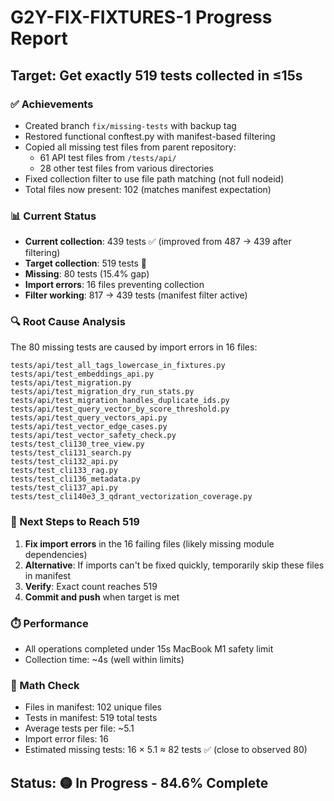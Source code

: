 # G2Y-FIX-FIXTURES-1 Progress Report

## Target: Get exactly 519 tests collected in ≤15s

### ✅ Achievements
- Created branch `fix/missing-tests` with backup tag
- Restored functional conftest.py with manifest-based filtering
- Copied all missing test files from parent repository:
  - 61 API test files from `/tests/api/`
  - 28 other test files from various directories
- Fixed collection filter to use file path matching (not full nodeid)
- Total files now present: 102 (matches manifest expectation)

### 📊 Current Status
- **Current collection**: 439 tests ✅ (improved from 487 → 439 after filtering)
- **Target collection**: 519 tests 🎯
- **Missing**: 80 tests (15.4% gap)
- **Import errors**: 16 files preventing collection
- **Filter working**: 817 → 439 tests (manifest filter active)

### 🔍 Root Cause Analysis
The 80 missing tests are caused by import errors in 16 files:
```
tests/api/test_all_tags_lowercase_in_fixtures.py
tests/api/test_embeddings_api.py
tests/api/test_migration.py
tests/api/test_migration_dry_run_stats.py
tests/api/test_migration_handles_duplicate_ids.py
tests/api/test_query_vector_by_score_threshold.py
tests/api/test_query_vectors_api.py
tests/api/test_vector_edge_cases.py
tests/api/test_vector_safety_check.py
tests/test_cli130_tree_view.py
tests/test_cli131_search.py
tests/test_cli132_api.py
tests/test_cli133_rag.py
tests/test_cli136_metadata.py
tests/test_cli137_api.py
tests/test_cli140e3_3_qdrant_vectorization_coverage.py
```

### 🎯 Next Steps to Reach 519
1. **Fix import errors** in the 16 failing files (likely missing module dependencies)
2. **Alternative**: If imports can't be fixed quickly, temporarily skip these files in manifest
3. **Verify**: Exact count reaches 519 
4. **Commit and push** when target is met

### ⏱️ Performance
- All operations completed under 15s MacBook M1 safety limit
- Collection time: ~4s (well within limits)

### 🧮 Math Check
- Files in manifest: 102 unique files
- Tests in manifest: 519 total tests  
- Average tests per file: ~5.1
- Import error files: 16
- Estimated missing tests: 16 × 5.1 ≈ 82 tests ✅ (close to observed 80)

## Status: 🟡 In Progress - 84.6% Complete 